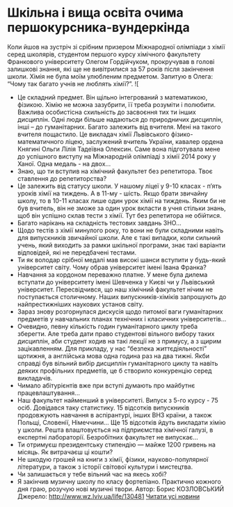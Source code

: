 # Шкільна і вища освіта очима першокурсника-вундеркінда
Коли йшов на зустріч зі срібним призером Міжнародної олімпіади з хімії серед школярів, студентом першого курсу хімічного факультету Франкового університету Олегом Гордійчуком, прокручував в голові залишкові знання, які ще не вивітрилися за 57 років після закінчення школи. Хімія не була моїм улюбленим предметом. Запитую в Олега: “Чому так багато учнів не люблять хімії?”.
![
- Це складний предмет. Він щільно інтегрований з математикою, фізикою. Хімію не можна зазубрити, її треба розуміти і полюбити. Важлива особистісна схильність до засвоєння тих ти інших дисциплін. Одні люди більше надаються до природничих дисциплін, інші – до гуманітарних. Багато залежить від вчителя. Мені на такого вчителя пощастило. Це викладач хімії Львівського фізико-математичного ліцею, заслужений вчитель України, кавалер ордена Княгині Ольги Лілія Тадеївна Олексин. Саме вона підготувала мене до успішного виступу на Міжнародній олімпіаді з хімії 2014 року у Ханої. Одна медаль - на двох...
- Знаю, що ти вступив на хімічний факультет без репетитора. Твоє ставлення до репетиторства?
- Це залежить від статусу школи. У нашому ліцеї у 9-10 класах - п’ять уроків хімії на тиждень. А в 11-му - шість. Якщо брати звичайну школу, то в 10-11 класах лише один урок хімії на тиждень. Яким би не був вчитель, він не зможе за один урок вкласти в учня стільки знань, щоб він успішно склав тести з хімії. Тут без репетитора не обійтися.
- Багато нарікань на складність тестових завдань ЗНО...
- Щодо тестів з хімії минулого року, то вони не були складними навіть для випускників звичайної школи. Але є такі випадки, коли сильний учень, який виходить за рамки шкільної програми, знає такі варіанти відповідей, які не передбачені тестами.
- Ти як володар срібної медалі мав високі шанси вступити у будь-який університет світу. Чому обрав університет імені Івана Франка?
- Навчання за кордоном переважно платне. У мене була дилема вступати до університету імені Шевченка у Києві чи у Львівський університет. Пересвідчився, що наш хімічний факультет нічим не поступається столичному. Наших випуск­ників-хіміків запрошують до найпрестижніших наукових установ світу.
- Зараз знову розгорнулася дискусія щодо питомої ваги гуманітарних предметів у навчальних планах технічних і класичних університетів...
- Очевидно, певну кількість годин гуманітарного циклу треба зберегти. Але треба дати право студентові вільного вибору таких дисциплін, аби студент ходив на такі лекції не з примусу, а з щирим зацікавленням. Для прикладу, у нас “безпека життєдіяльності” щотижня, а англійська мова одна година раз на два тижні. Якби справді був вільний вибір дисциплін гуманітарного циклу та навіть деяких профільних предметів, це б створило конкуренцію серед викладачів.
- Чимало абітурієнтів вже при вступі думають про майбутнє працевлаштування...
- Наш факультет найменший в університеті. Випуск з 5-го курсу - 75 осіб. Довідався таку статистику. 15 відсотків випускників продовжують навчання в аспірантурі, інших ВНЗ країни, а також Польщі, Словенії, Німеччини... Ще 15 відсотків йдуть викладати хімію у школи. Решта влаштовується на підприємства хімічної галузі, в експертні лабораторії. Безробітних факультет не випускає...
- Ти отримуєш президентську стипендію — майже 1200 гривень на місяць. Як витрачаєш ці кошти?
- Не шкодую грошей на книги з хімії, фізики, науково-популярної літератури, а також з історії світової культури і мистецтва.
- Чи залишається у тебе вільний час на якесь хобі?
- Я закінчив музичну школу по класу фортепіа­но. Практично кожного дня граю, розучую нові музичні твори.
Автор: Борис КОЗЛОВСЬКИЙ
Джерело: http://www.wz.lviv.ua/life/130481
[Читати усі новини](/news)

